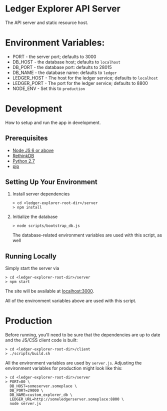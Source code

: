 # Ledger Explorer API Server

The API server and static resource host.

# Environment Variables:

* PORT - the server port; defaults to 3000
* DB_HOST - the database host; defaults to `localhost`
* DB_PORT - the database port: defaults to 28015
* DB_NAME - the database name: defaults to `ledger`
* LEDGER_HOST - The host for the ledger service; defaults to `localhost`
* LEDGER_PORT - The port for the ledger service; defaults to 8800
* NODE_ENV - Set this to `production`

# Development
 
How to setup and run the app in development.
 
## Prerequisites
 
* [Node JS 6 or above](https://nodejs.org/en/download/current/)
* [RethinkDB](https://www.rethinkdb.com/)
* [Python 2.7](https://www.python.org/downloads/release/python-2711/)
* [pip](https://pypi.python.org/pypi/pip)

## Setting Up Your Environment

1. Install server dependencies

    ```
    > cd <ledger-explorer-root-dir>/server
    > npm install
    ```

2. Initialize the database

    ```
    > node scripts/bootstrap_db.js
    ```

    The database-related environment variables are used with this script, as
    well


## Running Locally

Simply start the server via

```
> cd <ledger-explorer-root-dir>/server
> npm start
```

The site will be available at [localhost:3000](http://localhost:3000/").

All of the environment variables above are used with this script.


# Production

Before running, you'll need to be sure that the dependencies are up to date
and the JS/CSS client code is built:

```
> cd <ledger-explorer-root-dir>/client
> ./scripts/build.sh
```

All the environment variables are used by `server.js`.  Adjusting the
environment variables for production might look like this:

```
> cd <ledger-explorer-root-dir>/server
> PORT=80 \
  DB_HOST=someserver.someplace \
  DB_PORT=29000 \
  DB_NAME=custom_explorer_db \
  LEDGER_URL=http://someledgerserver.someplace:8800 \
  node server.js
```
